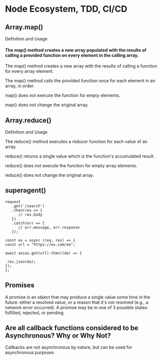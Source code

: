 # Node Ecosystem, TDD, CI/CD

## Array.map()

Definition and Usage

#### The map() method creates a new array populated with the results of calling a provided function on every element in the calling array.

The map() method creates a new array with the results of calling a function for every array element.

The map() method calls the provided function once for each element in an array, in order.

map() does not execute the function for empty elements.

map() does not change the original array.

## Array.reduce()

Definition and Usage

The reduce() method executes a reducer function for each value of an array.

reduce() returns a single value which is the function's accumulated result.

reduce() does not execute the function for empty array elements.

reduce() does not change the original array.

## superagent()

```
request
   .get('/search')
   .then(res => {
      // res.body
   })
   .catch(err => {
      // err.message, err.response
   });
```

```
const ex = async (req, res) => {
const url = "https://ex.com/ee";

await axios.get(url).then((da) => {

 res.json(da);
});
};
```

## Promises

A promise is an object that may produce a single value some time in the future: either a resolved value, or a reason that it's not resolved (e.g., a network error occurred). A promise may be in one of 3 possible states: fulfilled, rejected, or pending.

## Are all callback functions considered to be Asynchronous? Why or Why Not?

Callbacks are not asynchronous by nature, but can be used for asynchronous purposes
